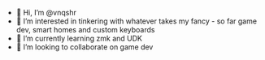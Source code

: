 - 👋 Hi, I’m @vnqshr
- 👀 I’m interested in tinkering with whatever takes my fancy - so far game dev, smart homes and custom keyboards
- 🌱 I’m currently learning zmk and UDK
- 💞️ I’m looking to collaborate on game dev

<!---
vnqshr/vnqshr is a ✨ special ✨ repository because its `README.md` (this file) appears on your GitHub profile.
You can click the Preview link to take a look at your changes.
--->
